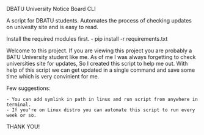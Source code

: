 DBATU University Notice Board CLI

A script for DBATU students. Automates the process of checking updates on univesity site and is easy to read.

Install the required modules first.
	- pip install -r requirements.txt


Welcome to this project.
	If you are viewing this project you are probably a BATU University student like me. 
As of me I was always forgetting to check universities site for updates, So I created this script to help me out.
With help of this script we can get updated in a single command and save some time which is very convinient for me.

Few suggestions:

	- You can add symlink in path in linux and run script from anywhere in terminal.
	- If you're on Linux distro you can automate this script to run every week or so.


THANK YOU!
